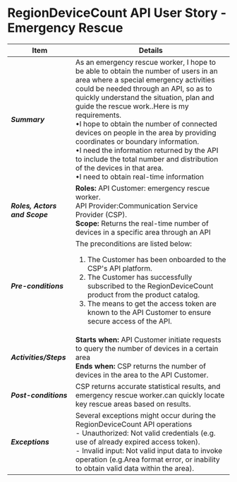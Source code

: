 # RegionDeviceCount API User Story - Emergency Rescue

| **Item** | **Details** |
| ---- | ------- |
| ***Summary*** | As an emergency rescue worker, I hope to be able to obtain the number of users in an area where a special emergency activities could be needed through an API, so as to quickly understand the situation, plan and guide the rescue work..Here is my requirements.<br>•I hope to obtain the number of connected devices on people in the area by providing coordinates or boundary information.<br>•I need the information returned by the API to include the total number and distribution of the devices in that area.<br>•I need to obtain real-time information|
| ***Roles, Actors and Scope*** | **Roles:**  API Customer: emergency rescue worker. <br> API Provider:Communication Service Provider (CSP).  <br> **Scope:** Returns the real-time number of devices in a specific area through an API |
| ***Pre-conditions*** |The preconditions are listed below:<br><ol><li>The Customer has been onboarded to the CSP's API platform.</li><li>The Customer has successfully subscribed to the RegionDeviceCount product from the product catalog.</li><li>The means to get the access token are known to the API Customer to ensure secure access of the API.|
| ***Activities/Steps*** | **Starts when:** API Customer initiate requests to query the number of devices in a certain area <br>**Ends when:** CSP returns the number of devices in the area to the API Customer. |
| ***Post-conditions*** | CSP returns accurate statistical results, and emergency rescue worker.can quickly locate key rescue areas based on results.|
| ***Exceptions*** | Several exceptions might occur during the RegionDeviceCount API operations<br>- Unauthorized: Not valid credentials (e.g. use of already expired access token).<br>- Invalid input: Not valid input data to invoke operation (e.g.Area format error, or inability to obtain valid data within the area).<br>|
